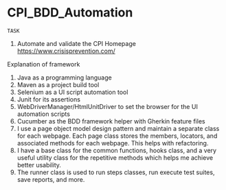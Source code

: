 # CPI_BDD_Automation


    TASK
1. Automate and validate the CPI Homepage
  https://www.crisisprevention.com/

Explanation of framework
1. Java as a programming language
2. Maven as a project build tool
3. Selenium as a UI script automation tool
4. Junit for its assertions
5. WebDriverManager/HtmlUnitDriver to set the browser for the UI automation scripts
6. Cucumber as the BDD framework helper with Gherkin feature files 
7. I use a page object model design pattern and maintain a separate class for each webpage. Each page class stores the members, locators, and associated methods for each webpage. This helps with refactoring.
8. I have a base class for the common functions, hooks class, and a very useful utility class for the repetitive methods which helps me achieve better usability.
9. The runner class is used to run steps classes, run execute test suites, save reports, and more.

